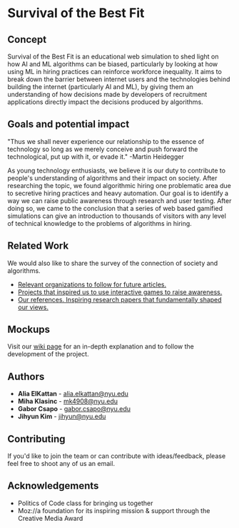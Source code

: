 # Survival of the Best Fit

## Concept
Survival of the Best Fit is an educational web simulation to shed light on how AI and ML algorithms can be biased, particularly by looking at how using ML in hiring practices can reinforce workforce inequality. It aims to break down the barrier between internet users and the technologies behind building the internet (particularly AI and ML), by giving them an understanding of how decisions made by developers of recruitment applications directly impact the decisions produced by algorithms.

## Goals and potential impact
"Thus we shall never experience our relationship to the essence of technology so long as we merely conceive and push forward the technological, put up with it, or evade it." -Martin Heidegger

As young technology enthusiasts, we believe it is our duty to contribute to people's understanding of algorithms and their impact on society. After researching the topic, we found algorithmic hiring one problematic area due to secretive hiring practices and heavy automation. Our goal is to identify a way we can raise public awareness through research and user testing. After doing so, we came to the conclusion that a series of web based gamified simulations can give an introduction to thousands of visitors with any level of technical knowledge to the problems of algorithms in hiring.

## Related Work
We would also like to share the survey of the connection of society and algorithms.
* [Relevant organizations to follow for future articles.](https://github.com/AliaElKattan/survivalofthebestfit/wiki/Relevant-Organizations)
* [Projects that inspired us to use interactive games to raise awareness.](https://github.com/AliaElKattan/survivalofthebestfit/wiki/Projects)
* [Our references. Inspiring research papers that fundamentally shaped our views.](https://github.com/AliaElKattan/survivalofthebestfit/wiki/Research-&-Writing)

## Mockups
Visit our [wiki page](https://github.com/AliaElKattan/survivalofthebestfit/wiki/User-Experience) for an in-depth explanation and to follow the development of the project.

## Authors
* **Alia ElKattan** - alia.elkattan@nyu.edu
* **Miha Klasinc** - mk4908@nyu.edu
* **Gabor Csapo** - gabor.csapo@nyu.edu
* **Jihyun Kim** - jihyun@nyu.edu

## Contributing
If you'd like to join the team or can contribute with ideas/feedback, please feel free to shoot any of us an email.

## Acknowledgements
* Politics of Code class for bringing us together
* Moz://a foundation for its inspiring mission & support through the Creative Media Award
